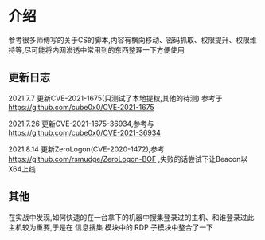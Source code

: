 # 介绍
参考很多师傅写的关于CS的脚本,内容有横向移动、密码抓取、权限提升、权限维持等,尽可能将内网渗透中常用到的东西整理一下方便使用

## 更新日志

2021.7.7 更新CVE-2021-1675(只测试了本地提权,其他的待测) 参考于 https://github.com/cube0x0/CVE-2021-1675

2021.7.26 更新CVE-2021-1675-36934,参考与 https://github.com/cube0x0/CVE-2021-36934

2021.8.14 更新ZeroLogon(CVE-2020-1472),参考 https://github.com/rsmudge/ZeroLogon-BOF ,失败的话尝试下让Beacon以X64上线
## 其他

在实战中发现,如何快速的在一台拿下的机器中搜集登录过的主机、和谁登录过此主机较为重要,于是在 信息搜集 模块中的 RDP 子模块中整合了一下
